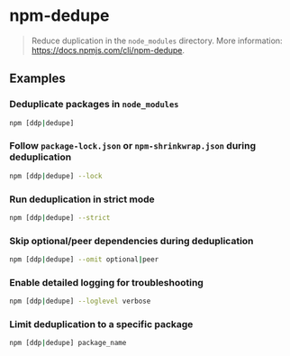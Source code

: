 # npm-dedupe

> Reduce duplication in the `node_modules` directory. More information: <https://docs.npmjs.com/cli/npm-dedupe>.

## Examples

### Deduplicate packages in `node_modules`

```bash
npm [ddp|dedupe]
```

### Follow `package-lock.json` or `npm-shrinkwrap.json` during deduplication

```bash
npm [ddp|dedupe] --lock
```

### Run deduplication in strict mode

```bash
npm [ddp|dedupe] --strict
```

### Skip optional/peer dependencies during deduplication

```bash
npm [ddp|dedupe] --omit optional|peer
```

### Enable detailed logging for troubleshooting

```bash
npm [ddp|dedupe] --loglevel verbose
```

### Limit deduplication to a specific package

```bash
npm [ddp|dedupe] package_name
```
